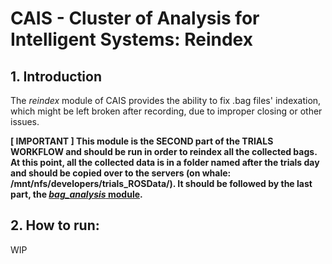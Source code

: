 # CAIS - Cluster of Analysis for Intelligent Systems: Reindex

## 1. Introduction

The *reindex* module of CAIS provides the ability to fix .bag files' indexation, which might be left broken after recording, due to improper closing or other issues.

**[ IMPORTANT ] This module is the SECOND part of the TRIALS WORKFLOW and should be run in order to reindex all the collected bags. At this point, all the collected data is in a folder named after the trials day and should be copied over to the servers (on whale: /mnt/nfs/developers/trials_ROSData/). It should be followed by the last part, the [*bag_analysis* module](../bag_analysis/README.md).**

## 2. How to run:

WIP
